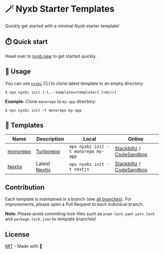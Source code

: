 # 🪄 Nyxb Starter Templates

Quickly get started with a minimal Nyxb starter template!

## ⏱️ Quick start

Head over to [nyxb.new](https://nyxb.new) to get started quickly.

## 📖 Usage

You can use [`nyxbi`](https://github.com/nyxblabs/nyxbi) CLI to clone latest template to an empty directory:

```sh-session
$ npx nyxbi init [-t,--template=<template>] [<dir>]
```

**Example:** Clone `monorepo` to `my-app` directory:

```sh-session
$ npx nyxbi init -t monorepo my-app
```

## 📄 Templates

| Name                                                          | Description                                                           | Local                               | Online                                                                                                                        |
| ------------------------------------------------------------- | --------------------------------------------------------------------- | ----------------------------------- | ----------------------------------------------------------------------------------------------------------------------------- |
| [monorepo](https://github.com/nyxblabs/starter/tree/monorepo) | [Turborepo](https://turbo.build/repo/docs/getting-started/create-new) | `npx nyxbi init -t monorepo my-app` | [Stackblitz](https://stackblitz.com/edit/github-apsffz?file=README.md) / [CodeSandbox](https://codesandbox.io/s/y5ed3)        |
| [Nextjs](https://github.com/nuxt/starter/tree/nextjs)         | Latest [Nextjs](https://nextjs.org/)                                  | `npx nyxbi init -t nextjs`          | [Stackblitz](https://stackblitz.com/edit/nextjs-gmrwz1?file=README.md) / [CodeSandbox](https://codesandbox.io/s/nextjs-5tlgz) |

## Contribution

Each template is maintained in a branch (see [all branches](https://github.com/nyxblabs/starter/branches)).
For improvements, please open a Pull Request to each individual branch.

**Note:** Please avoid commiting lock-files such as `pnpm-lock.yaml` `yarn.lock` and `package-lock.json` to template branches!

## License

[MIT](./LICENSE) - Made with 💙
